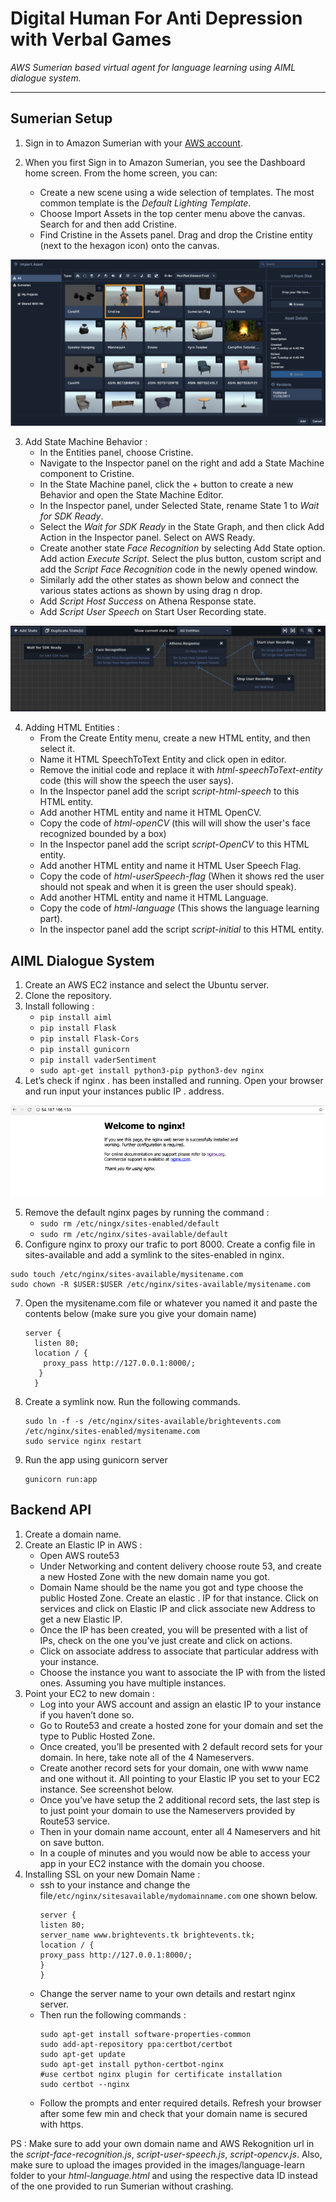 # Digital Human For Anti Depression with Verbal Games

*AWS Sumerian based virtual agent for language learning using AIML dialogue system.*

---

## Sumerian Setup

1. Sign in to Amazon Sumerian with your [AWS account](https://signin.aws.amazon.com/signin?redirect_uri=https%3A%2F%2Fportal.aws.amazon.com%2Fbilling%2Fsignup%2Fresume&client_id=signup).

2. When you first Sign in to Amazon Sumerian, you see the Dashboard home screen. From the home screen, you can:
   * Create a new scene using a wide selection of templates. The most common template is the *Default Lighting Template*.
   * Choose Import Assets in the top center menu above the canvas. Search for and then add Cristine.
   * Find Cristine in the Assets panel. Drag and drop the Cristine entity (next to the hexagon icon) onto the canvas.
   
   
   
 ![Dashboard](https://github.com/torrtuga/athena-sumerian-aiml/blob/master/images/agent_screenshot.PNG)
   
   
   
3. Add State Machine Behavior :
   * In the Entities panel, choose Cristine.
   * Navigate to the Inspector panel on the right and add a State Machine component to Cristine.
   * In the State Machine panel, click the + button to create a new Behavior and open the State Machine Editor.
   * In the Inspector panel, under Selected State, rename State 1 to *Wait for SDK Ready*.
   * Select the *Wait for SDK Ready* in the State Graph, and then click Add Action in the Inspector panel. Select on AWS Ready.
   * Create another state *Face Recognition* by selecting Add State option. Add action *Execute Script*. Select the plus button, custom script and add the *Script Face Recognition* code in the newly opened window.
   * Similarly add the other states as shown below and connect the various states actions as shown by using drag n drop.
   * Add *Script Host Success* on Athena Response state.
   * Add *Script User Speech* on Start User Recording state.
   
 ![State Machine](https://github.com/torrtuga/athena-sumerian-aiml/blob/master/images/states_machine.PNG)
 
 
  
4. Adding HTML Entities :
   * From the Create Entity menu, create a new HTML entity, and then select it.
   * Name it HTML SpeechToText Entity and click open in editor.
   * Remove the initial code and replace it with *html-speechToText-entity* code (this will show the speech the user says).
   * In the Inspector panel add the script *script-html-speech* to this HTML entity.
   * Add another HTML entity and name it HTML OpenCV.
   * Copy the code of *html-openCV* (this will will show the user's face recognized bounded by a box)
   * In the Inspector panel add the script *script-OpenCV* to this HTML entity.
   * Add another HTML entity and name it HTML User Speech Flag.
   * Copy the code of *html-userSpeech-flag* (When it shows red the user should not speak and when it is green the user should speak).
   * Add another HTML entity and name it HTML Language.
   * Copy the code of *html-language* (This shows the language learning part).
   * In the inspector panel add the script *script-initial* to this HTML entity.
   
 
 ## AIML Dialogue System
 
 1. Create an AWS EC2 instance and select the Ubuntu server.
 2. Clone the repository.
 3. Install following : 
    * `pip install aiml`
    * `pip install Flask`
    * `pip install Flask-Cors`
    * `pip install gunicorn`
    * `pip install vaderSentiment`
    * `sudo apt-get install python3-pip python3-dev nginx`
 4. Let’s check if nginx . has been installed and running. Open your browser and run input your instances public IP . address.
 
 ![Nginx](https://github.com/torrtuga/athena-sumerian-aiml/blob/master/images/nginx_check.PNG)
 
 5. Remove the default nginx pages by running the command :
    * `sudo rm /etc/ningx/sites-enabled/default`
    * `sudo rm /etc/nginx/sites-available/default`
 6. Configure nginx to proxy our trafic to port 8000. Create a config file in sites-available and add a symlink to the sites-enabled in nginx.
   ```
   sudo touch /etc/nginx/sites-available/mysitename.com
  sudo chown -R $USER:$USER /etc/nginx/sites-available/mysitename.com
  ```
 7. Open the mysitename.com file or whatever you named it and paste the contents below (make sure you give your domain name)
    ```
    server {
      listen 80;
      location / {
        proxy_pass http://127.0.0.1:8000/;
       }
      }
     ```
 8. Create a symlink now. Run the following commands.
    ```
    sudo ln -f -s /etc/nginx/sites-available/brightevents.com /etc/nginx/sites-enabled/mysitename.com
    sudo service nginx restart
    ```
 9. Run the app using gunicorn server
    ```
    gunicorn run:app
    ```
    
 ## Backend API
 
 1. Create a domain name.
 2. Create an Elastic IP in AWS :
    * Open AWS route53
    * Under Networking and content delivery choose route 53, and create a new Hosted Zone with the new domain name you got.
    * Domain Name should be the name you got and type choose the public Hosted Zone. Create an elastic . IP for that instance. Click on services and click on Elastic IP and click associate new Address to get a new Elastic IP.
    * Once the IP has been created, you will be presented with a list of IPs, check on the one you’ve just create and click on actions.
    * Click on associate address to associate that particular address with your instance.
    * Choose the instance you want to associate the IP with from the listed ones. Assuming you have multiple instances.
 3. Point your EC2 to new domain :
    * Log into your AWS account and assign an elastic IP to your instance if you haven’t done so.
    * Go to Route53 and create a hosted zone for your domain and set the type to Public Hosted Zone.
    * Once created, you’ll be presented with 2 default record sets for your domain. In here, take note all of the 4 Nameservers.
    * Create another record sets for your domain, one with www name and one without it. All pointing to your Elastic IP you set to your EC2 instance. See screenshot below.
    * Once you’ve have setup the 2 additional record sets, the last step is to just point your domain to use the Nameservers provided by Route53 service.
    * Then in your domain name account, enter all 4 Nameservers and hit on save button.
    * In a couple of minutes and you would now be able to access your app in your EC2 instance with the domain you choose.
 4. Installing SSL on your new Domain Name :
    * ssh to your instance and change the file`/etc/nginx/sitesavailable/mydomainname.com` one shown below.
      ```
      server {
      listen 80;
      server_name www.brightevents.tk brightevents.tk;
      location / {
      proxy_pass http://127.0.0.1:8000/;
      }
      }
      ```
    * Change the server name to your own details and restart nginx server.
    * Then run the following commands : 
      ```
      sudo apt-get install software-properties-common
      sudo add-apt-repository ppa:certbot/certbot
      sudo apt-get update
      sudo apt-get install python-certbot-nginx
      #use certbot nginx plugin for certificate installation
      sudo certbot --nginx 
      ```
    * Follow the prompts and enter required details. Refresh your browser after some few min and check that your domain name is secured with https.

PS : Make sure to add your own domain name and AWS Rekognition url in the *script-face-recognition.js*, *script-user-speech.js*, *script-opencv.js*.
Also, make sure to upload the images provided in the images/language-learn folder to your *html-language.html* and using the respective data ID instead of the one provided to run Sumerian without crashing.

